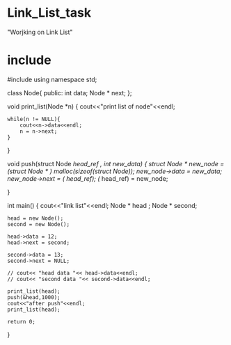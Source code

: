 # Link_List_task
"Worjking on Link List"


# include <iostream>
#include <cstddef>
using namespace std;

class Node{
    public:
        int data;
    Node * next;
};

void print_list(Node  *n)
{
    cout<<"print list of node"<<endl;

    while(n != NULL){
        cout<<n->data<<endl;
        n = n->next;
    }
}

void push(struct Node **head_ref ,  int new_data)
{
    struct Node * new_node = (struct Node * ) malloc(sizeof(struct Node));
    new_node->data = new_data;
    new_node->next = (* head_ref);
    (* head_ref) = new_node;

}


int main()
{
    cout<<"link list"<<endl;
    Node * head ;
    Node * second;


    head = new Node();
    second = new Node();

    head->data = 12;
    head->next = second;

    second->data = 13;
    second->next = NULL;

    // cout<< "head data "<< head->data<<endl;
    // cout<< "second data "<< second->data<<endl;

    print_list(head);
    push(&head,1000);
    cout<<"after push"<<endl;
    print_list(head);

    return 0;
} 
